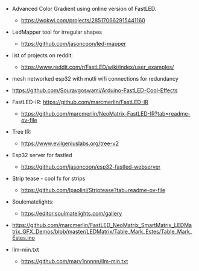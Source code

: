   * Advanced Color Gradient using online version of FastLED.
    * https://wokwi.com/projects/285170662915441160
  * LedMapper tool for irregular shapes
    * https://github.com/jasoncoon/led-mapper
  * list of projects on reddit:
    * https://www.reddit.com/r/FastLED/wiki/index/user_examples/
  * mesh networked esp32 with mutli wifi connections for redundancy

  * https://github.com/Souravgoswami/Arduino-FastLED-Cool-Effects
  * FastLED-IR: https://github.com/marcmerlin/FastLED-IR
    * https://github.com/marcmerlin/NeoMatrix-FastLED-IR?tab=readme-ov-file

  * Tree IR:
    * https://www.evilgeniuslabs.org/tree-v2

  * Esp32 server for fastled
    * https://github.com/jasoncoon/esp32-fastled-webserver

  * Strip tease - cool fx for strips
    * https://github.com/lpaolini/Striptease?tab=readme-ov-file


* Soulematelights:
  * https://editor.soulmatelights.com/gallery


* https://github.com/marcmerlin/FastLED_NeoMatrix_SmartMatrix_LEDMatrix_GFX_Demos/blob/master/LEDMatrix/Table_Mark_Estes/Table_Mark_Estes.ino


* llm-min.txt
  * https://github.com/marv1nnnnn/llm-min.txt